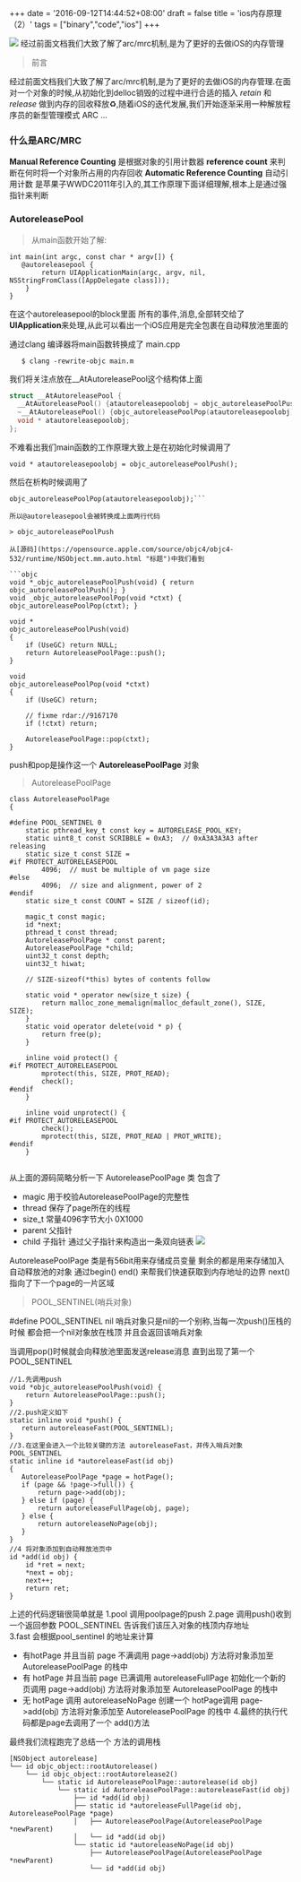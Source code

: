 +++
date = '2016-09-12T14:44:52+08:00'
draft = false
title = 'ios内存原理（2）'
tags = ["binary","code","ios"]
+++

![](/images/9fb61babf6f061ea4929598c55cd8c2e.programming-1873854_1920.webp)
经过前面文档我们大致了解了arc/mrc机制,是为了更好的去做iOS的内存管理
<!-- more -->

>前言
>
经过前面文档我们大致了解了arc/mrc机制,是为了更好的去做iOS的内存管理.在面对一个对象的时候,从初始化到delloc销毁的过程中进行合适的插入 *retain* 和 *release* 做到内存的回收释放♻️,随着iOS的迭代发展,我们开始逐渐采用一种解放程序员的新型管理模式 ARC ...

### 什么是ARC/MRC

**Manual Reference Counting** 是根据对象的引用计数器 **reference count** 来判断在何时将一个对象所占用的内存回收
**Automatic Reference Counting** 自动引用计数 是苹果子WWDC2011年引入的,其工作原理下面详细理解,根本上是通过强指针来判断

### AutoreleasePool

>从main函数开始了解:

```objc
int main(int argc, const char * argv[]) {
   @autoreleasepool {
        return UIApplicationMain(argc, argv, nil, NSStringFromClass([AppDelegate class]));
    }
}
```
在这个autoreleasepool的block里面 所有的事件,消息,全部转交给了**UIApplication**来处理,从此可以看出一个iOS应用是完全包裹在自动释放池里面的

通过clang 编译器将main函数转换成了 main.cpp

```objc
   $ clang -rewrite-objc main.m
```
我们将关注点放在__AtAutoreleasePool这个结构体上面
```cpp
struct __AtAutoreleasePool {
  __AtAutoreleasePool() {atautoreleasepoolobj = objc_autoreleasePoolPush();}
  ~__AtAutoreleasePool() {objc_autoreleasePoolPop(atautoreleasepoolobj);}
  void * atautoreleasepoolobj;
};
```

不难看出我们main函数的工作原理大致上是在初始化时候调用了
```
void * atautoreleasepoolobj = objc_autoreleasePoolPush();
```
然后在析构时候调用了

```
objc_autoreleasePoolPop(atautoreleasepoolobj);```

所以@autoreleasepool会被转换成上面两行代码

> objc_autoreleasePoolPush

从[源码](https://opensource.apple.com/source/objc4/objc4-532/runtime/NSObject.mm.auto.html "标题")中我们看到

```objc
void *_objc_autoreleasePoolPush(void) { return objc_autoreleasePoolPush(); }
void _objc_autoreleasePoolPop(void *ctxt) { objc_autoreleasePoolPop(ctxt); }

void *
objc_autoreleasePoolPush(void)
{
    if (UseGC) return NULL;
    return AutoreleasePoolPage::push();
}

void
objc_autoreleasePoolPop(void *ctxt)
{
    if (UseGC) return;

    // fixme rdar://9167170
    if (!ctxt) return;

    AutoreleasePoolPage::pop(ctxt);
}
```

push和pop是操作这一个 **AutoreleasePoolPage** 对象

> AutoreleasePoolPage

```objc
class AutoreleasePoolPage 
{

#define POOL_SENTINEL 0
    static pthread_key_t const key = AUTORELEASE_POOL_KEY;
    static uint8_t const SCRIBBLE = 0xA3;  // 0xA3A3A3A3 after releasing
    static size_t const SIZE = 
#if PROTECT_AUTORELEASEPOOL
        4096;  // must be multiple of vm page size
#else
        4096;  // size and alignment, power of 2
#endif
    static size_t const COUNT = SIZE / sizeof(id);

    magic_t const magic;
    id *next;
    pthread_t const thread;
    AutoreleasePoolPage * const parent;
    AutoreleasePoolPage *child;
    uint32_t const depth;
    uint32_t hiwat;

    // SIZE-sizeof(*this) bytes of contents follow

    static void * operator new(size_t size) {
        return malloc_zone_memalign(malloc_default_zone(), SIZE, SIZE);
    }
    static void operator delete(void * p) {
        return free(p);
    }

    inline void protect() {
#if PROTECT_AUTORELEASEPOOL
        mprotect(this, SIZE, PROT_READ);
        check();
#endif
    }

    inline void unprotect() {
#if PROTECT_AUTORELEASEPOOL
        check();
        mprotect(this, SIZE, PROT_READ | PROT_WRITE);
#endif
    }
   
```

从上面的源码简略分析一下 AutoreleasePoolPage 类 包含了
- magic 用于校验AutoreleasePoolPage的完整性
- thread 保存了page所在的线程
- size_t 常量4096字节大小 0X1000
-  parent 父指针
- child 子指针 通过父子指针来构造出一条双向链表
![](https://tva1.sinaimg.cn/large/007S8ZIlgy1ge8f1lj334j30ys08udia.jpg)

AutoreleasePoolPage 类是有56bit用来存储成员变量 剩余的都是用来存储加入自动释放池的对象 通过begin() end()
来帮我们快速获取到内存地址的边界
next()指向了下一个page的一片区域

>POOL_SENTINEL(哨兵对象)

#define POOL_SENTINEL nil
哨兵对象只是nil的一个别称,当每一次push()压栈的时候 都会把一个nil对象放在栈顶 并且会返回该哨兵对象

当调用pop()时候就会向释放池里面发送release消息 直到出现了第一个 POOL_SENTINEL 

```objc
//1.先调用push
void *objc_autoreleasePoolPush(void) {
    return AutoreleasePoolPage::push();
}
//2.push定义如下
static inline void *push() {
   return autoreleaseFast(POOL_SENTINEL);
}
//3.在这里会进入一个比较关键的方法 autoreleaseFast，并传入哨兵对象 POOL_SENTINEL
static inline id *autoreleaseFast(id obj)
{
   AutoreleasePoolPage *page = hotPage();
   if (page && !page->full()) {
       return page->add(obj);
   } else if (page) {
       return autoreleaseFullPage(obj, page);
   } else {
       return autoreleaseNoPage(obj);
   }
}
//4 将对象添加到自动释放池页中
id *add(id obj) {
    id *ret = next;
    *next = obj;
    next++;
    return ret;
}
```
上述的代码逻辑很简单就是 
1.pool 调用poolpage的push 
2.page 调用push()收到一个返回参数 POOL_SENTINEL 告诉我们该压入对象的栈顶内存地址  
3.fast 会根据pool_sentinel 的地址来计算
* 有hotPage 并且当前 page 不满调用 page->add(obj) 方法将对象添加至 AutoreleasePoolPage 的栈中
* 有 hotPage 并且当前 page 已满调用 autoreleaseFullPage 初始化一个新的页调用 page->add(obj) 方法将对象添加至 AutoreleasePoolPage 的栈中
* 无 hotPage 调用 autoreleaseNoPage 创建一个 hotPage调用 page->add(obj) 方法将对象添加至 AutoreleasePoolPage 的栈中
4.最终的执行代码都是page去调用了一个 add()方法

最终我们流程跑完了总结一个 方法的调用栈
```oc
[NSObject autorelease]
└── id objc_object::rootAutorelease()
    └── id objc_object::rootAutorelease2()
        └── static id AutoreleasePoolPage::autorelease(id obj)
            └── static id AutoreleasePoolPage::autoreleaseFast(id obj)
                ├── id *add(id obj)
                ├── static id *autoreleaseFullPage(id obj, AutoreleasePoolPage *page)
                │   ├── AutoreleasePoolPage(AutoreleasePoolPage *newParent)
                │   └── id *add(id obj)
                └── static id *autoreleaseNoPage(id obj)
                    ├── AutoreleasePoolPage(AutoreleasePoolPage *newParent)
                    └── id *add(id obj)
```